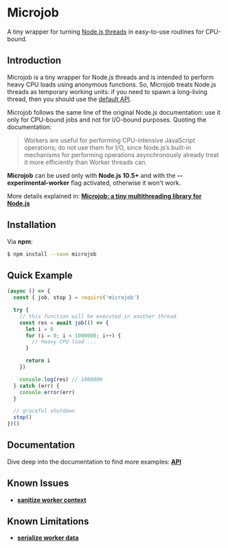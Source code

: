 # Microjob
A tiny wrapper for turning [Node.js threads](https://nodejs.org/api/worker_threads.html) in easy-to-use routines for CPU-bound.

## Introduction
Microjob is a tiny wrapper for Node.js threads and is intended to perform heavy CPU loads using anonymous functions.
So, Microjob treats Node.js threads as temporary working units: if you need to spawn a long-living thread, then you should use the [default API](https://nodejs.org/api/worker_threads.html).

Microjob follows the same line of the original Node.js documentation: use it only for CPU-bound jobs and not for I/O-bound purposes.
Quoting the documentation:

> Workers are useful for performing CPU-intensive JavaScript operations; do not use them for I/O, since Node.js’s built-in mechanisms for performing operations asynchronously already treat it more efficiently than Worker threads can.

**Microjob** can be used only with **Node.js 10.5+** and with the **--experimental-worker** flag activated, otherwise it won't work.

More details explained in: **[Microjob: a tiny multithreading library for Node.js](https://hackernoon.com/microjob-a-tiny-multithreading-library-for-node-js-92d0500b07d5)**

## Installation
Via **npm**:

```bash
$ npm install --save microjob
```

## Quick Example
```js
(async () => {
  const { job, stop } = require('microjob')

  try {
    // this function will be executed in another thread
    const res = await job(() => {
      let i = 0
      for (i = 0; i < 1000000; i++) {
        // heavy CPU load ...
      }

      return i
    })

    console.log(res) // 1000000
  } catch (err) {
    console.error(err)
  }

  // graceful shutdown
  stop()
})()
```

## Documentation
Dive deep into the documentation to find more examples: **[API](API.md)**

## Known Issues
* **[sanitize worker context](API.md#job-context)**

## Known Limitations
* **[serialize worker data](API.md#job-data)**
